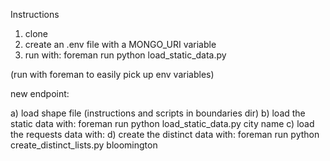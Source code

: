 Instructions

1) clone
2) create an .env file with a MONGO_URI variable
3) run with: foreman run python load_static_data.py

(run with foreman to easily pick up env variables)


new endpoint:

a) load shape file (instructions and scripts in boundaries dir)
b) load the static data with: foreman run python load_static_data.py city name
c) load the requests data with:
d) create the distinct data with: foreman run python create_distinct_lists.py bloomington

